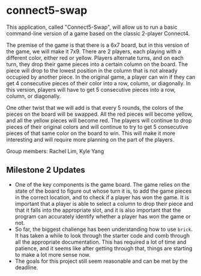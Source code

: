 # connect5-swap

This application, called "Connect5-Swap", will allow us to run a basic command-line version of a game based on the classic 2-player Connect4.

The premise of the game is that there is a 6x7 board, but in this version of the game, we will make it 7x9. There are 2 players, each playing with a different color, either red or yellow. Players alternate turns, and on each turn, they drop their game pieces into a certain column on the board. The piece will drop to the lowest position in the column that is not already occupied by another piece. In the original game, a player can win if they can get 4 consecutive pieces of their color into a row, column, or diagonally. In this version, players will have to get 5 consecutive pieces into a row, column, or diagonally.

One other twist that we will add is that every 5 rounds, the colors of the pieces on the board will be swapped. All the red pieces will become yellow, and all the yellow pieces will become red. The players will continue to drop pieces of their original colors and will continue to try to get 5 consecutive pieces of that same color on the board to win. This will make it more interesting and will require more planning on the part of the players.

Group members: Rachel Lim, Kyle Yang

## Milestone 2 Updates

- One of the key components is the game board. The game relies on the state of the board to figure out whose turn it is, to add the game pieces in the correct location, and to check if a player has won the game. It is important that a player is able to select a column to drop their piece and that it falls into the appropriate slot, and it is also important that the program can accurately identify whether a player has won the game or not.
- So far, the biggest challenge has been understanding how to use `brick`. It has taken a while to look through the starter code and comb through all the appropriate documentation. This has required a lot of time and patience, and it seems like after getting through that, things are starting to make a lot more sense now.
- The goals for this project still seem reasonable and can be met by the deadline.
